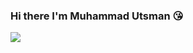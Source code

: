 ### Hi there I'm Muhammad Utsman 😘

<a href="https://github.com/anuraghazra/github-readme-stats">
  <img align="center" src="https://github-readme-stats.vercel.app/api?username=utsmannn&show_icons=true&theme=dark" />
</a>

<!-- menghadeh -->
